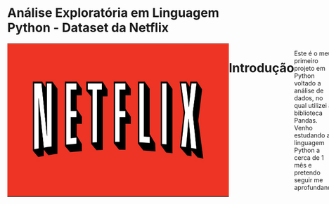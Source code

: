 # Análise Exploratória em Linguagem Python - Dataset da Netflix

<div style="display: flex; justify-content: space-between;"> <br>
<img align="center"height="350" alt="coding-time" width = 1000 src="netflix.jpg">

# Introdução

Este é o meu primeiro projeto em Python voltado a análise de dados, no qual utilizei a biblioteca Pandas. Venho estudando a linguagem Python a cerca de 1 mês e pretendo seguir me aprofundando.

Feedbacks são sempre bem vindos!😊

# Objetivo

- Realizar uma análise exploratória dos dados de um dataset simples da netflix para resumir suas principais características.

# Dados
Os dados utilizados são provenientes do curso de Python com foco em análise de dados do [Colt Steele - Clique Aqui ](https://www.udemy.com/course/python-data-analysis-visualization/)

# Ferramentas Utilizadas
- Linguagem Python
- Jupyter Notebook
- Biblioteca Pandas

# Arquivo e Resultados
O arquivo do Jupyter Notebook com as análises e resultados obtidos pode ser visualizado neste repositório. [Clique aqui para visualizar](Netflix.ipynb)


